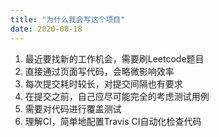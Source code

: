 ```yaml
---
title: "为什么我会写这个项目"
date: 2020-08-18
---
```


1. 最近要找新的工作机会，需要刷Leetcode题目
2. 直接通过页面写代码，会略微影响效率
3. 每次提交耗时较长，对提交间隔也有要求
4. 在提交之前，自己应尽可能完全的考虑测试用例
5. 需要对代码进行覆盖测试
6. 理解CI，简单地配置Travis CI自动化检查代码

